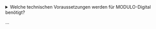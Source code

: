 <details>
<summary>Welche technischen Voraussetzungen werden für MODULO-Digital benötigt?</summary>

> Für den Zugriff benötigen Sie einen Internetbrowser wie beispielsweise Google Chrome oder Mozilla Firefox. Es ist keine Installation der Anwendung erforderlich.
</details>

...
